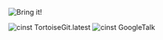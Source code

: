 ![Bring it!](http://cdn.memegenerator.net/instances/400x/28433563.jpg)

![cinst TortoiseGit.latest](http://i.imgur.com/a5A9F.png)
![cinst GoogleTalk](http://i.imgur.com/Rt3bG.png)